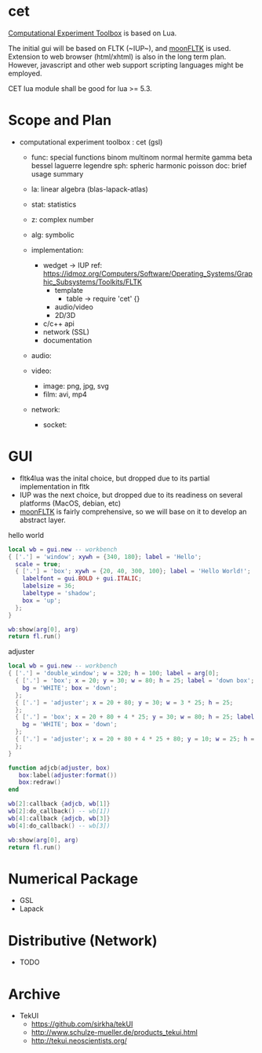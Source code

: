 # cet


[Computational Experiment Toolbox](https://github.com/josh-feng/cet)
is based on Lua.


The initial gui will be based on FLTK (~IUP~),
and [moonFLTK](https://github.com/stetre/moonfltk) is used.
Extension to web browser (html/xhtml) is also in the long term plan.
However, javascript and other web support scripting languages might be employed.

CET lua module shall be good for lua >= 5.3.

# Scope and Plan

- computational experiment toolbox : cet (gsl)
    - func: special functions
        binom
        multinom
        normal
        hermite
        gamma
        beta
        bessel
        laguerre
        legendre
        sph: spheric harmonic
        poisson
        doc: brief usage summary
    - la: linear algebra (blas-lapack-atlas)
    - stat: statistics
    - z: complex number
    - alg: symbolic

    - implementation:
        - wedget -> IUP
            ref: https://idmoz.org/Computers/Software/Operating_Systems/Graphic_Subsystems/Toolkits/FLTK
            - template
                - table -> require 'cet' {}
            - audio/video
            - 2D/3D
        - c/c++ api
        - network (SSL)
        - documentation
    - audio:
    - video:
        - image: png, jpg, svg
        - film: avi, mp4
    - network:
        - socket:

# GUI

- fltk4lua was the inital choice, but dropped due to its partial implementation in fltk
- IUP was the next choice, but dropped due to its readiness on several
platforms (MacOS, debian, etc)
- [moonFLTK](https://github.com/stetre/moonfltk)
is fairly comprehensive, so we will base on it
to develop an abstract layer.

hello world

```lua
local wb = gui.new -- workbench
{ ['.'] = 'window'; xywh = {340, 180}; label = 'Hello';
  scale = true;
  { ['.'] = 'box'; xywh = {20, 40, 300, 100}; label = 'Hello World!';
    labelfont = gui.BOLD + gui.ITALIC;
    labelsize = 36;
    labeltype = 'shadow';
    box = 'up';
  };
}

wb:show(arg[0], arg)
return fl.run()
```

adjuster

```lua
local wb = gui.new -- workbench
{ ['.'] = 'double_window'; w = 320; h = 100; label = arg[0];
  { ['.'] = 'box'; x = 20; y = 30; w = 80; h = 25; label = 'down box';
    bg = 'WHITE'; box = 'down';
  };
  { ['.'] = 'adjuster'; x = 20 + 80; y = 30; w = 3 * 25; h = 25;
  };
  { ['.'] = 'box'; x = 20 + 80 + 4 * 25; y = 30; w = 80; h = 25; label = 'down box';
    bg = 'WHITE'; box = 'down';
  };
  { ['.'] = 'adjuster'; x = 20 + 80 + 4 * 25 + 80; y = 10; w = 25; h = 3 * 25;
  };
}

function adjcb(adjuster, box)
   box:label(adjuster:format())
   box:redraw()
end

wb[2]:callback {adjcb, wb[1]}
wb[2]:do_callback() -- wb[1])
wb[4]:callback {adjcb, wb[3]}
wb[4]:do_callback() -- wb[3])

wb:show(arg[0], arg)
return fl.run()
```

# Numerical Package

- GSL
- Lapack

# Distributive (Network)

- TODO

# Archive

- TekUI
    - https://github.com/sirkha/tekUI
    - http://www.schulze-mueller.de/products_tekui.html
    - http://tekui.neoscientists.org/
